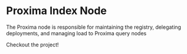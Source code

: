 
# Proxima Index Node
<!--
[![Coverage Status](https://coveralls.io/repos/github/chasesmith95/urkel/badge.svg?branch=master)](https://coveralls.io/github/chasesmith95/urkel?branch=master)
[![CircleCI](https://circleci.com/gh/chasesmith95/urkel.svg?style=svg)](https://circleci.com/gh/chasesmith95/urkel)

-->


The Proxima node is responsible for maintaining the registry, delegating deployments, and managing load to Proxima query nodes



Checkout the project!
